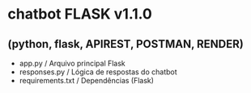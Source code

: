 # chatbot FLASK v1.1.0 
## (python, flask, APIREST, POSTMAN, RENDER)
<ul> 
  <li>app.py / Arquivo principal Flask</li>
  <li>responses.py / Lógica de respostas do chatbot </li>
  <li> requirements.txt / Dependências (Flask)</li>
</ul>

